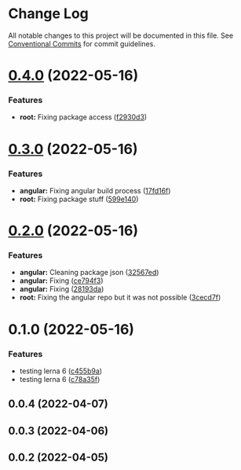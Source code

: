 # Change Log

All notable changes to this project will be documented in this file.
See [Conventional Commits](https://conventionalcommits.org) for commit guidelines.

# [0.4.0](https://github.com/bongaui/bongaui/compare/@bongaui/angular@0.3.0...@bongaui/angular@0.4.0) (2022-05-16)


### Features

* **root:** Fixing package access ([f2930d3](https://github.com/bongaui/bongaui/commit/f2930d33e93bd793fbe7dcb27e046c879e29f327))





# [0.3.0](https://github.com/bongaui/bongaui/compare/@bongaui/angular@0.2.0...@bongaui/angular@0.3.0) (2022-05-16)


### Features

* **angular:** Fixing angular build process ([17fd16f](https://github.com/bongaui/bongaui/commit/17fd16f8a18d4748dedd2ce60f0424e04e1294a7))
* **root:** Fixing package stuff ([599e140](https://github.com/bongaui/bongaui/commit/599e1405c80ac299949b3f0165b9d6eb0cea2681))





# [0.2.0](https://github.com-personal/bongaui/bongaui/compare/@bongaui/angular@0.1.0...@bongaui/angular@0.2.0) (2022-05-16)


### Features

* **angular:** Cleaning package json ([32567ed](https://github.com-personal/bongaui/bongaui/commit/32567edc796d6dd6b38235b5012ba9a0be4c20f5))
* **angular:** Fixing ([ce794f3](https://github.com-personal/bongaui/bongaui/commit/ce794f3c75902e279df74f1d37abb4342e7c3a6e))
* **angular:** Fixing ([28193da](https://github.com-personal/bongaui/bongaui/commit/28193da454172be9aa0a41aebf5449e8a273ad3d))
* **root:** Fixing the angular repo but it was not possible ([3cecd7f](https://github.com-personal/bongaui/bongaui/commit/3cecd7f1a74a4533bb64fe4a4bc9a47bbe54e9be))





# 0.1.0 (2022-05-16)


### Features

* testing lerna 6 ([c455b9a](https://github.com/bongaui/bongaui/commit/c455b9a1a3151150da7ebf4cd3148f228a74c9e9))
* testing lerna 6 ([c78a35f](https://github.com/bongaui/bongaui/commit/c78a35f10b1461baf124e570d35b45a633122f8e))



## 0.0.4 (2022-04-07)



## 0.0.3 (2022-04-06)



## 0.0.2 (2022-04-05)
